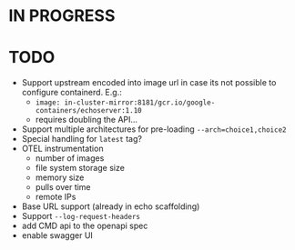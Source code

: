 # IN PROGRESS

# TODO

- Support upstream encoded into image url in case its not possible to configure containerd. E.g.:
  - `image: in-cluster-mirror:8181/gcr.io/google-containers/echoserver:1.10`
  - requires doubling the API...
- Support multiple architectures for pre-loading `--arch=choice1,choice2`
- Special handling for `latest` tag?
- OTEL instrumentation
  - number of images
  - file system storage size
  - memory size
  - pulls over time
  - remote IPs
- Base URL support (already in echo scaffolding)
- Support `--log-request-headers`
- add CMD api to the openapi spec
- enable swagger UI